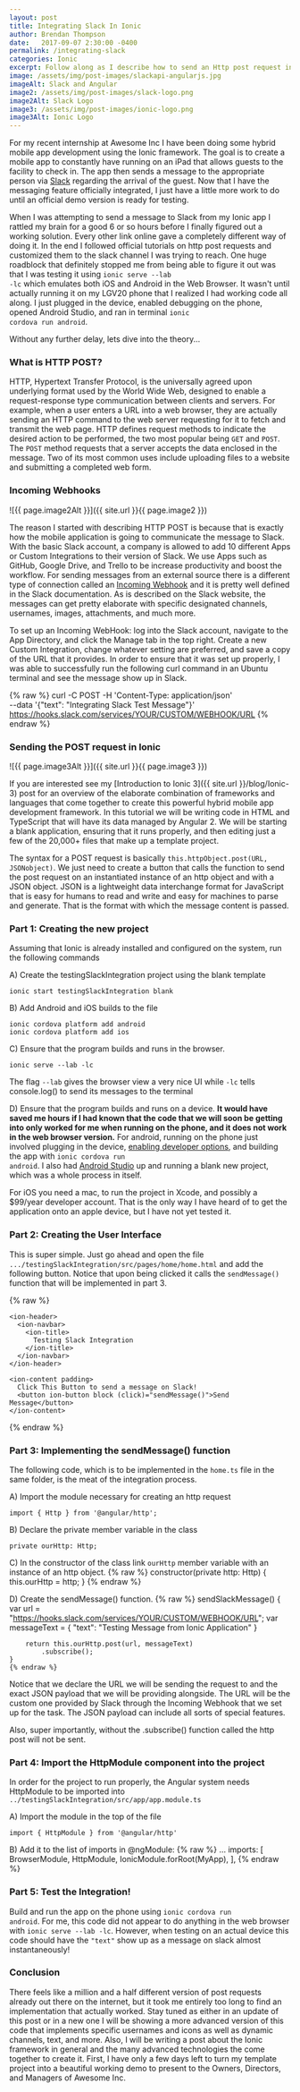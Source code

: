 ```yaml
---
layout: post
title: Integrating Slack In Ionic
author: Brendan Thompson
date:   2017-09-07 2:30:00 -0400
permalink: /integrating-slack
categories: Ionic
excerpt: Follow along as I describe how to send an Http post request in Angular 2 as is implemented in Ionic hybrid mobile app development
image: /assets/img/post-images/slackapi-angularjs.jpg
imageAlt: Slack and Angular
image2: /assets/img/post-images/slack-logo.png
image2Alt: Slack Logo
image3: /assets/img/post-images/ionic-logo.png
image3Alt: Ionic Logo
---
```


For my recent internship at Awesome Inc I have been doing some hybrid mobile app development using the Ionic framework. The goal is to create a mobile app to constantly have running on an iPad that allows guests to the facility to check in. The app then sends a message to the appropriate person via [Slack](https://slack.com) regarding the arrival of the guest. Now that I have the messaging feature officially integrated, I just have a little more work to do until an official demo version is ready for testing.

When I was attempting to send a message to Slack from my Ionic app I rattled my brain for a good 6 or so hours before I finally figured out a working solution. Every other link online gave a completely different way of doing it. In the end I followed official tutorials on http post requests and customized them to the slack channel I was trying to reach. One huge roadblock that definitely stopped me from being able to figure it out was that I was testing it using <code>ionic serve --lab -lc</code> which emulates both iOS and Android in the Web Browser. It wasn't until actually running it on my LGV20 phone that I realized I had working code all along. I just plugged in the device, enabled debugging on the phone, opened Android Studio, and ran in terminal <code>ionic cordova run android</code>.

Without any further delay, lets dive into the theory...

### What is HTTP POST?

HTTP, Hypertext Transfer Protocol, is the universally agreed upon underlying format used by the World Wide Web, designed to enable a request-response type communication between clients and servers. For example, when a user enters a URL into a web browser, they are actually sending an HTTP command to the web server requesting for it to fetch and transmit the web page. HTTP defines request methods to indicate the desired action to be performed, the two most popular being <code>GET</code> and <code>POST</code>. The <code>POST</code> method requests that a server accepts the data enclosed in the message. Two of its most common uses include uploading files to a website and submitting a completed web form.

### Incoming Webhooks

![{{ page.image2Alt }}]({{ site.url }}{{ page.image2 }})

The reason I started with describing HTTP POST is because that is exactly how the mobile application is going to communicate the message to Slack. With the basic Slack account, a company is allowed to add 10 different Apps or Custom Integrations to their version of Slack. We use Apps such as GitHub, Google Drive, and Trello to be increase productivity and boost the workflow. For sending messages from an external source there is a different type of connection called an [Incoming Webhook](https://api.slack.com/incoming-webhooks) and it is pretty well defined in the Slack documentation. As is described on the Slack website, the messages can get pretty elaborate with specific designated channels, usernames, images, attachments, and much more.

To set up an Incoming WebHook: log into the Slack account, navigate to the App Directory, and click the Manage tab in the top right. Create a new Custom Integration, change whatever setting are preferred, and save a copy of the URL that it provides. In order to ensure that it was set up properly, I was able to successfully run the following curl command in an Ubuntu terminal and see the message show up in Slack.

{% raw %}
	curl -C POST -H 'Content-Type: application/json' \
	--data '{"text": "Integrating Slack Test Message"}' \
	https://hooks.slack.com/services/YOUR/CUSTOM/WEBHOOK/URL
{% endraw %}

### Sending the POST request in Ionic

![{{ page.image3Alt }}]({{ site.url }}{{ page.image3 }})

If you are interested see my [Introduction to Ionic 3]({{ site.url }}/blog/Ionic-3) post for an overview of the elaborate combination of frameworks and languages that come together to create this powerful hybrid mobile app development framework. In this tutorial we will be writing code in HTML and TypeScript that will have its data managed by Angular 2. We will be starting a blank application, ensuring that it runs properly, and then editing just a few of the 20,000+ files that make up a template project.

The syntax for a POST request is basically <code>this.httpObject.post(URL, JSONobject)</code>. We just need to create a button that calls the function to send the post request on an instantiated instance of an http object and with a JSON object. JSON is a lightweight data interchange format for JavaScript that is easy for humans to read and write and easy for machines to parse and generate. That is the format with which the message content is passed.

### Part 1: Creating the new project

Assuming that Ionic is already installed and configured on the system, run the following commands

A) Create the testingSlackIntegration project using the blank template

	ionic start testingSlackIntegration blank

B) Add Android and iOS builds to the file

	ionic cordova platform add android
	ionic cordova platform add ios

C) Ensure that the program builds and runs in the browser.

	ionic serve --lab -lc

The flag <code>--lab</code> gives the browser view a very nice UI while <code>-lc</code> tells console.log() to send its messages to the terminal

D) Ensure that the program builds and runs on a device. **It would have saved me hours if I had known that the code that we will soon be getting into only worked for me when running on the phone, and it does not work in the web browser version.**
	For android, running on the phone just involved plugging in the device, [enabling developer options](https://developer.android.com/studio/debug/dev-options.html), and building the app with <code>ionic cordova run android</code>. I also had [Android Studio](https://developer.android.com/studio/index.html) up and running a blank new project, which was a whole process in itself.

For iOS you need a mac, to run the project in Xcode, and possibly a $99/year developer account. That is the only way I have heard of to get the application onto an apple device, but I have not yet tested it.

### Part 2: Creating the User Interface

This is super simple. Just go ahead and open the file <code>.../testingSlackIntegration/src/pages/home/home.html</code> and add the following button. Notice that upon being clicked it calls the <code>sendMessage()</code> function that will be implemented in part 3.

{% raw %}

	<ion-header>
	  <ion-navbar>
	    <ion-title>
	      Testing Slack Integration
	    </ion-title>
	  </ion-navbar>
	</ion-header>

	<ion-content padding>
	  Click This Button to send a message on Slack!
	  <button ion-button block (click)="sendMessage()">Send Message</button>
	</ion-content>
{% endraw %}

### Part 3: Implementing the sendMessage() function

The following code, which is to be implemented in the <code>home.ts</code> file in the same folder, is the meat of the integration process.

A) Import the module necessary for creating an http request

	import { Http } from '@angular/http';

B) Declare the private member variable in the class

	private ourHttp: Http;

C) In the constructor of the class link <code>ourHttp</code> member variable with an instance of an http object.
	{% raw %}
	constructor(private http: Http) {
		this.ourHttp = http;
	}
	{% endraw %}

D) Create the sendMessage() function.
	{% raw %}
	sendSlackMessage() {
		var url = "https://hooks.slack.com/services/YOUR/CUSTOM/WEBHOOK/URL";
		var messageText =
			{
				"text": "Testing Message from Ionic Application"
			}

		return this.ourHttp.post(url, messageText)
			.subscribe();
	}
	{% endraw %}

Notice that we declare the URL we will be sending the request to and the exact JSON payload that we will be providing alongside. The URL will be the custom one provided by Slack through the Incoming Webhook that we set up for the task. The JSON payload can include all sorts of special features.

Also, super importantly, without the .subscribe() function called the http post will not be sent.

### Part 4: Import the HttpModule component into the project

In order for the project to run properly, the Angular system needs HttpModule to be imported into <code>../testingSlackIntegration/src/app/app.module.ts</code>

A) Import the module in the top of the file

	import { HttpModule } from '@angular/http'

B) Add it to the list of imports in @ngModule:
	{% raw %}
	...
	imports: [
	    BrowserModule,
	    HttpModule,
	    IonicModule.forRoot(MyApp),
	],
	{% endraw %}


### Part 5: Test the Integration!

Build and run the app on the phone using <code>ionic cordova run android</code>. For me, this code did not appear to do anything in the web browser with <code>ionic serve --lab -lc</code>. However, when testing on an actual device this code should have the <code>"text"</code> show up as a message on slack almost instantaneously!

### Conclusion

There feels like a million and a half different version of post requests already out there on the internet, but it took me entirely too long to find an implementation that actually worked. Stay tuned as either in an update of this post or in a new one I will be showing a more advanced version of this code that implements specific usernames and icons as well as dynamic channels, text, and more. Also, I will be writing a post about the Ionic framework in general and the many advanced technologies the come together to create it. First, I have only a few days left to turn my template project into a beautiful working demo to present to the Owners, Directors, and Managers of Awesome Inc.
